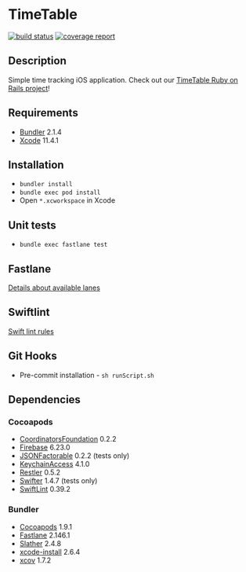 # TimeTable

[![build status](https://git.railwaymen.org/open-source/timetable-ios/badges/develop/pipeline.svg)](http://git.railwaymen.org/open-source/timetable-ios/commits/develop) [![coverage report](https://git.railwaymen.org/open-source/timetable-ios/badges/develop/coverage.svg)](http://git.railwaymen.org/open-source/timetable-ios/commits/develop)

## Description

Simple time tracking iOS application. Check out our [TimeTable Ruby on Rails project](https://github.com/railwaymen/timetable)!

## Requirements

- [Bundler](https://bundler.io) 2.1.4
- [Xcode](https://developer.apple.com/xcode/) 11.4.1

## Installation

- `bundler install`
- `bundle exec pod install`
- Open `*.xcworkspace` in Xcode

## Unit tests

- `bundle exec fastlane test`

## Fastlane

[Details about available lanes](fastlane/README.md)

## Swiftlint

[Swift lint rules](.swiftlint.yml)

## Git Hooks

- Pre-commit installation - `sh runScript.sh`

## Dependencies

### Cocoapods

- [CoordinatorsFoundation](https://git.railwaymen.org/open/coordinatorsfoundation) 0.2.2
- [Firebase](https://cocoapods.org/pods/Firebase) 6.23.0
- [JSONFactorable](https://git.railwaymen.org/open/jsonfactorable) 0.2.2 (tests only)
- [KeychainAccess](https://cocoapods.org/pods/KeychainAccess) 4.1.0
- [Restler](https://cocoapods.org/pods/Restler) 0.5.2
- [Swifter](https://cocoapods.org/pods/Swifter) 1.4.7 (tests only)
- [SwiftLint](https://cocoapods.org/pods/SwiftLint) 0.39.2

### Bundler

- [Cocoapods](https://cocoapods.org) 1.9.1
- [Fastlane](https://fastlane.tools) 2.146.1
- [Slather](https://github.com/SlatherOrg/slather) 2.4.8
- [xcode-install](https://github.com/xcpretty/xcode-install) 2.6.4
- [xcov](https://github.com/nakiostudio/xcov) 1.7.2
